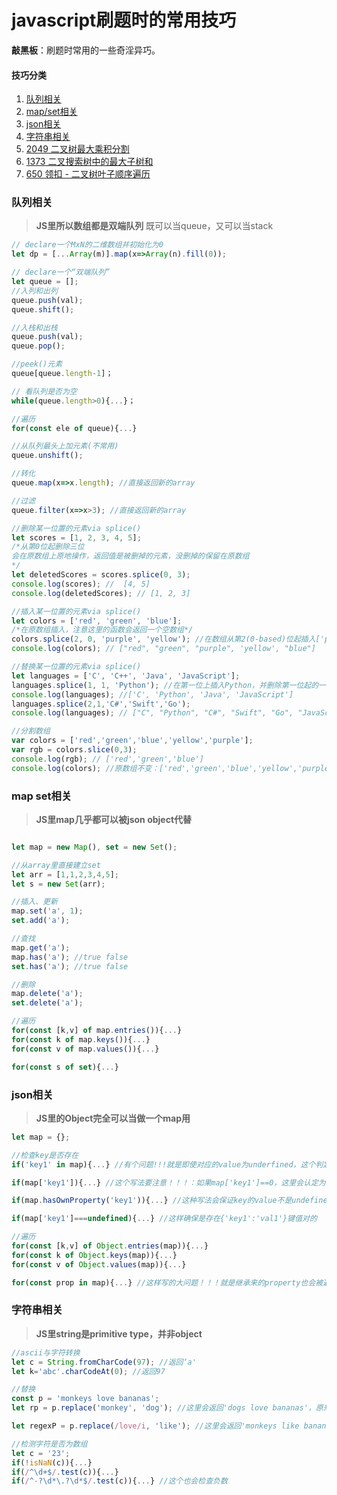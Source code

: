 # javascript刷题时的常用技巧

**敲黑板**：刷题时常用的一些奇淫异巧。

#### **技巧分类**
1. [队列相关](#队列相关)
1. [map/set相关](#map-set相关)
1. [json相关](#json相关)
1. [字符串相关](#字符串相关)
1. [2049 二叉树最大乘积分割](#二叉树最大乘积分割)
1. [1373 二叉搜索树中的最大子树和](#二叉搜索树中的最大子树和)
1. [650 领扣 - 二叉树叶子顺序遍历](#二叉树叶子顺序遍历)


### 队列相关
> **JS里所以数组都是双端队列** 既可以当queue，又可以当stack
```js
// declare一个MxN的二维数组并初始化为0
let dp = [...Array(m)].map(x=>Array(n).fill(0)); 

// declare一个“双端队列”
let queue = []; 
//入列和出列
queue.push(val);
queue.shift();

//入栈和出栈
queue.push(val);
queue.pop();

//peek()元素
queue[queue.length-1]；

// 看队列是否为空
while(queue.length>0){...}；

//遍历
for(const ele of queue){...}

//从队列最头上加元素(不常用)
queue.unshift();

//转化
queue.map(x=>x.length); //直接返回新的array

//过滤
queue.filter(x=>x>3); //直接返回新的array

//删除某一位置的元素via splice()
let scores = [1, 2, 3, 4, 5];
/*从第0位起删除三位
会在原数组上原地操作，返回值是被删掉的元素，没删掉的保留在原数组
*/
let deletedScores = scores.splice(0, 3); 
console.log(scores); //  [4, 5]
console.log(deletedScores); // [1, 2, 3]

//插入某一位置的元素via splice()
let colors = ['red', 'green', 'blue'];
/*在原数组插入，注意这里的函数会返回一个空数组*/
colors.splice(2, 0, 'purple', 'yellow'); //在数组从第2(0-based)位起插入['purple', 'yellow']
console.log(colors); // ["red", "green", "purple", 'yellow', "blue"]

//替换某一位置的元素via splice()
let languages = ['C', 'C++', 'Java', 'JavaScript'];
languages.splice(1, 1, 'Python'); //在第一位上插入Python，并删除第一位起的一位；这里会返回一个数组['C++']
console.log(languages); //['C', 'Python', 'Java', 'JavaScript']
languages.splice(2,1,'C#','Swift','Go');
console.log(languages); // ["C", "Python", "C#", "Swift", "Go", "JavaScript"]

//分割数组
var colors = ['red','green','blue','yellow','purple'];
var rgb = colors.slice(0,3);
console.log(rgb); // ['red','green','blue']
console.log(colors); //原数组不变：['red','green','blue','yellow','purple'];

```
### map set相关
> **JS里map几乎都可以被json object代替** 
```js

let map = new Map(), set = new Set();

//从array里直接建立set
let arr = [1,1,2,3,4,5];
let s = new Set(arr);

//插入、更新
map.set('a', 1);
set.add('a');

//查找
map.get('a');
map.has('a'); //true false
set.has('a'); //true false

//删除
map.delete('a');
set.delete('a');

//遍历
for(const [k,v] of map.entries()){...}
for(const k of map.keys()){...}
for(const v of map.values()){...}

for(const s of set){...}

```
### json相关
> **JS里的Object完全可以当做一个map用**
```js
let map = {};

//检查key是否存在
if('key1' in map){...} //有个问题!!!就是即使对应的value为underfined，这个判定也会是true

if(map['key1']){...} //这个写法要注意！！！：如果map['key1']==0，这里会认定为false

if(map.hasOwnProperty('key1')){...} //这种写法会保证key的value不是undefined

if(map['key1']===undefined){...} //这样确保是存在{'key1':'val1'}键值对的

//遍历
for(const [k,v] of Object.entries(map)){...}
for(const k of Object.keys(map)){...}
for(const v of Object.values(map)){...}

for(const prop in map){...} //这样写的大问题！！！就是继承来的property也会被遍历


```

### 字符串相关
> **JS里string是primitive type，并非object** 
```js
//ascii与字符转换
let c = String.fromCharCode(97); //返回‘a'
let k='abc'.charCodeAt(0); //返回97

//替换
const p = 'monkeys love bananas';
let rp = p.replace('monkey', 'dog'); //这里会返回'dogs love bananas'，原来p不变

let regexP = p.replace(/love/i, 'like'); //这里会返回'monkeys like bananas'，原来p不变

//检测字符是否为数组
let c = '23';
if(!isNaN(c)){...}
if(/^\d+$/.test(c)){...}
if(/^-?\d*\.?\d*$/.test(c)){...} //这个也会检查负数

```